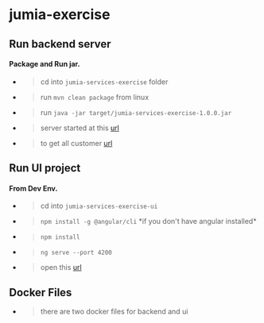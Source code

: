 # jumia-exercise

## Run backend server

  #### Package and Run jar.
  - >cd into `jumia-services-exercise` folder
  - > run `mvn clean package` from linux
  - > run `java -jar target/jumia-services-exercise-1.0.0.jar`
  - > server started at this [url](http://localhost:8080/)
  - > to get all customer [url](http://localhost:8080/customers)

## Run UI project

#### From Dev Env.
- >cd into `jumia-services-exercise-ui`
- >`npm install -g @angular/cli` \*if you don't have angular installed\*
- >`npm install`
- >`ng serve --port 4200`
- >open this [url](http://localhost:4200/customersPhones)

## Docker Files
- > there are two docker files for backend and ui
